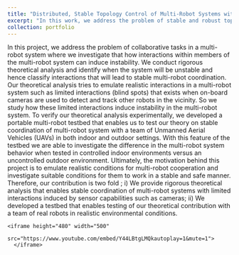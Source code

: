 ```yaml
---
title: "Distributed, Stable Topology Control of Multi-Robot Systems with Asymmetric Interactions"
excerpt: "In this work, we address the problem of stable and robust topology control of multi-robot system with asymmetric interactions. <br/><img src='/images/distributed_cntrl.png'>"
collection: portfolio
---
```


In this project, we address the problem of collaborative tasks in a multi-robot system where
we investigate that how interactions within members of the multi-robot system can induce
instability. We conduct rigorous theoretical analysis and identify when the system will be
unstable and hence classify interactions that will lead to stable multi-robot coordination.
Our theoretical analysis tries to emulate realistic interactions in a multi-robot system such
as limited interactions (blind spots) that exists when on-board cameras are used to detect
and track other robots in the vicinity. So we study how these limited interactions induce
instability in the multi-robot system. To verify our theoretical analysis experimentally,
we developed a portable multi-robot testbed that enables us to test our theory on stable
coordination of multi-robot system with a team of Unmanned Aerial Vehicles (UAVs) in both
indoor and outdoor settings. With this feature of the testbed we are able to investigate the
difference in the multi-robot system behavior when tested in controlled indoor environments
versus an uncontrolled outdoor environment. Ultimately, the motivation behind this project is
to emulate realistic conditions for multi-robot cooperation and investigate suitable conditions
for them to work in a stable and safe manner. Therefore, our contribution is two fold ; i) We
provide rigorous theoretical analysis that enables stable coordination of multi-robot systems
with limited interactions induced by sensor capabilities such as cameras; ii) We developed
a testbed that enables testing of our theoretical contribution with a team of real robots in
realistic environmental conditions.

<head> 
    <meta charset="UTF-8"> 
    <meta name="viewport" 
          content="width=device-width, initial-scale=1.0"> 
    <title>YouTube video embed with autoplay and mute</title> 
</head> 
  
<body> 
  
    <iframe height="480" width="500" 
            src="https://www.youtube.com/embed/Y44LBtgLMQkautoplay=1&mute=1"> 
      </iframe> 
  
</body> 